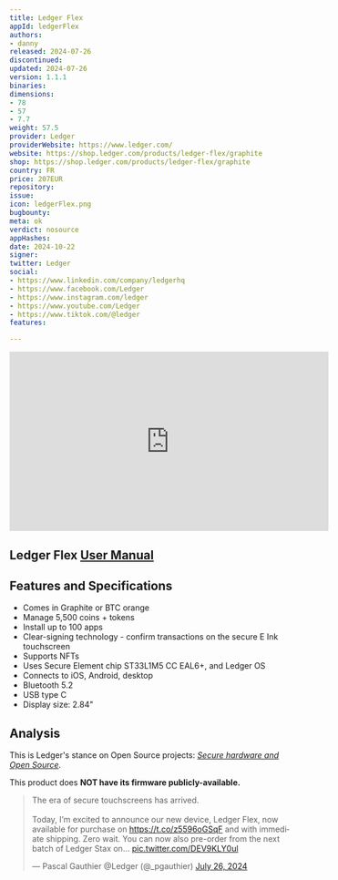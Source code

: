 ```yaml
---
title: Ledger Flex
appId: ledgerFlex
authors:
- danny
released: 2024-07-26
discontinued: 
updated: 2024-07-26
version: 1.1.1
binaries: 
dimensions:
- 78
- 57
- 7.7
weight: 57.5
provider: Ledger
providerWebsite: https://www.ledger.com/
website: https://shop.ledger.com/products/ledger-flex/graphite
shop: https://shop.ledger.com/products/ledger-flex/graphite
country: FR
price: 207EUR
repository: 
issue: 
icon: ledgerFlex.png
bugbounty: 
meta: ok
verdict: nosource
appHashes: 
date: 2024-10-22
signer: 
twitter: Ledger
social:
- https://www.linkedin.com/company/ledgerhq
- https://www.facebook.com/Ledger
- https://www.instagram.com/ledger
- https://www.youtube.com/Ledger
- https://www.tiktok.com/@ledger
features: 

---
```


<iframe width="560" height="315" src="https://www.youtube.com/embed/JIj4DmEr51M?si=6pHP417B_dI-PAjd" title="YouTube video player" frameborder="0" allow="accelerometer; autoplay; clipboard-write; encrypted-media; gyroscope; picture-in-picture; web-share" referrerpolicy="strict-origin-when-cross-origin" allowfullscreen></iframe>

## Ledger Flex [User Manual](https://ledgercustomersuccess.my.salesforce.com/sfc/p/#06000001SxsQ/a/Tx000001KvG6/ccDmM2J5mTKrrUR_50yGFXToZp0do.BOMcus3CRtJh8)

## Features and Specifications

- Comes in Graphite or BTC orange
- Manage 5,500 coins + tokens
- Install up to 100 apps
- Clear-signing technology - confirm transactions on the secure E Ink touchscreen
- Supports NFTs
- Uses Secure Element chip ST33L1M5 CC EAL6+, and Ledger OS
- Connects to iOS, Android, desktop
- Bluetooth 5.2
- USB type C
- Display size: 2.84"

## Analysis 
This is Ledger's stance on Open Source projects: [*Secure hardware and Open Source*](https://www.ledger.com/secure-hardware-and-open-source).

This product does **NOT have its firmware publicly-available.**

<blockquote class="twitter-tweet"><p lang="en" dir="ltr">The era of secure touchscreens has arrived.<br><br>Today, I’m excited to announce our new device, Ledger Flex, now available for purchase on <a href="https://t.co/z5596oGSqF">https://t.co/z5596oGSqF</a> and with immediate shipping. Zero wait. You can now also pre-order from the next batch of Ledger Stax on… <a href="https://t.co/DEV9KLY0ul">pic.twitter.com/DEV9KLY0ul</a></p>&mdash; Pascal Gauthier @Ledger (@_pgauthier) <a href="https://twitter.com/_pgauthier/status/1816858152840593756?ref_src=twsrc%5Etfw">July 26, 2024</a></blockquote> <script async src="https://platform.twitter.com/widgets.js" charset="utf-8"></script>
